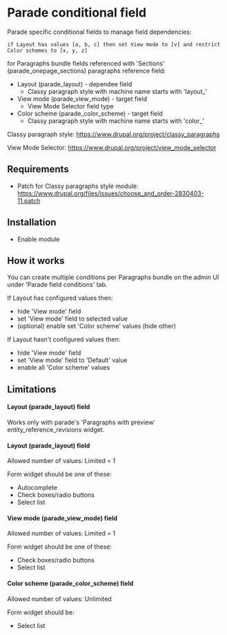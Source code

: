 # Parade conditional field

Parade specific conditional fields to manage field dependencies:

`if Layout has values [a, b, c] then set View mode to [v] and restrict Color
schemes to [x, y, z]`

for Paragraphs bundle fields referenced with 'Sections'
(parade_onepage_sections) paragraphs reference field: 
- Layout (parade_layout) - dependee field
  - Classy paragraph style with machine name starts with 'layout_'
- View mode (parade_view_mode) - target field
  - View Mode Selector field type
- Color scheme (parade_color_scheme) - target field
  - Classy paragraph style with machine name starts with 'color_'

Classy paragraph style: https://www.drupal.org/project/classy_paragraphs

View Mode Selector: https://www.drupal.org/project/view_mode_selector 

## Requirements
- Patch for Classy paragraphs style module:
https://www.drupal.org/files/issues/choose_and_order-2830403-11.patch

## Installation
- Enable module

## How it works
You can create multiple conditions per Paragraphs bundle on the admin UI under
'Parade field conditions' tab.

If Layout has configured values then:
  - hide 'View mode' field
  - set 'View mode' field to selected value
  - (optional) enable set 'Color scheme' values (hide other)

If Layout hasn't configured values then:
  - hide 'View mode' field
  - set 'View mode' field to 'Default' value
  - enable all 'Color scheme' values

## Limitations

#### Layout (parade_layout) field
Works only with parade's 'Paragraphs with preview' entity_reference_revisions
widget.

#### Layout (parade_layout) field
Allowed number of values: Limited = 1

Form widget should be one of these:
- Autocomplete
- Check boxes/radio buttons
- Select list

#### View mode (parade_view_mode) field
Allowed number of values: Limited = 1

Form widget should be one of these:
- Check boxes/radio buttons
- Select list

#### Color scheme (parade_color_scheme) field
Allowed number of values: Unlimited

Form widget should be:
- Select list
